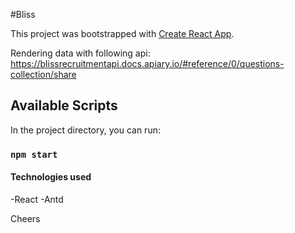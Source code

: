 #Bliss

This project was bootstrapped with [Create React App](https://github.com/facebook/create-react-app).

Rendering data with following api:
 https://blissrecruitmentapi.docs.apiary.io/#reference/0/questions-collection/share

## Available Scripts

In the project directory, you can run:

### `npm start`

#### Technologies used
-React
-Antd

Cheers